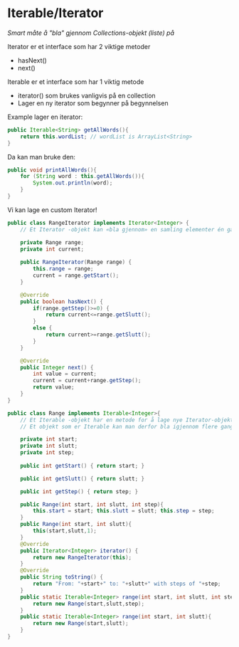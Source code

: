 # Iterable/Iterator

*Smart måte å "bla" gjennom Collections-objekt (liste) på*

Iterator er et interface som har 2 viktige metoder
- hasNext()
- next()

Iterable er et interface som har 1 viktig metode
- iterator() som brukes vanligvis på en collection
- Lager en ny iterator som begynner på begynnelsen

Example lager en iterator:
```java
public Iterable<String> getAllWords(){
    return this.wordList; // wordList is ArrayList<String>
}
```
Da kan man bruke den:
```java
public void printAllWords(){
    for (String word : this.getAllWords()){
        System.out.println(word);
    }
}
```

Vi kan lage en custom Iterator!

```java
public class RangeIterator implements Iterator<Integer> {
	// Et Iterator -objekt kan «bla gjennom» en samling elementer én gang.

	private Range range;
	private int current;
	
	public RangeIterator(Range range) {
		this.range = range;
		current = range.getStart();
	}

	@Override
	public boolean hasNext() {
		if(range.getStep()>=0) {
			return current<=range.getSlutt();
		}
		else {
			return current>=range.getSlutt();
		}
	}

	@Override
	public Integer next() {
		int value = current;
		current = current+range.getStep();
		return value;
	}
}

public class Range implements Iterable<Integer>{
	// Et Iterable -objekt har en metode for å lage nye Iterator-objekter.
	// Et objekt som er Iterable kan man derfor bla igjennom flere ganger.

	private int start;
	private int slutt;
	private int step;
	
	public int getStart() { return start; }

	public int getSlutt() { return slutt; }

	public int getStep() { return step; }

	public Range(int start, int slutt, int step){		
		this.start = start; this.slutt = slutt; this.step = step;
	}
	public Range(int start, int slutt){		
		this(start,slutt,1);
	}
	@Override
	public Iterator<Integer> iterator() {
		return new RangeIterator(this);
	}
	@Override
	public String toString() {
		return "From: "+start+" to: "+slutt+" with steps of "+step;
	}
	public static Iterable<Integer> range(int start, int slutt, int step){
		return new Range(start,slutt,step);
	}
	public static Iterable<Integer> range(int start, int slutt){
		return new Range(start,slutt);
	}
}
```
